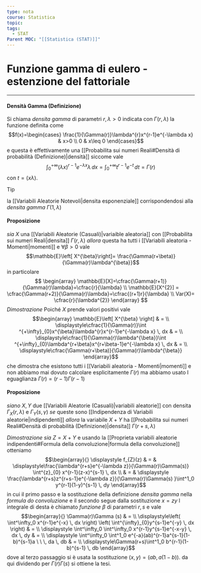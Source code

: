 ```yaml
---
type: nota
course: Statistica
topic: 
tags:
  - STAT
Parent MOC: "[[Statistica (STAT)]]"
---
```

# Funzione gamma di eulero - estenzione del fattoriale
---



#### Densità Gamma (Definizione)
Si chiama _densita gamma_ di parametri $r,\lambda>0$ indicata con $\Gamma(r,\lambda)$ la funzione definita come $$f(x)=\begin{cases}
\frac{1}{\Gamma(r)}\lambda^{r}x^{r-1}e^{-\lambda x} & x>0 \\
0 & x\leq 0
\end{cases}$$e questa è effettivamente una [[Probabilita sui numeri Reali#Densità di probabilità (Definizione)|densità]] siccome vale $$\int ^{+\infty}_{0}(\lambda x)^{r-1}e^{-\lambda x}\lambda \, dx = \int^{+\infty}_{0}t^{r-1}e^{-t}  \, dt=\Gamma(r) $$ con $t=(x\lambda)$. 
>[!tip]
> la [[Variabili Aleatorie Notevoli|densita esponenziale]] corrispondendosi alla _densita gamma_ $\Gamma(1,\lambda)$


#### Proposizione
_sia_ $X$ una [[Variabili Aleatorie (Casuali)|variaible aleatoria]] con [[Probabilita sui numeri Reali|densita]] $\Gamma(r,\lambda)$ 
_allora_ questa ha tutti i [[Variabili aleatoria - Momenti|momenti]] e $\forall \beta>0$ vale $$\mathbb{E}\left[ X^{\beta}\right]= \frac{\Gamma(r+\beta)}{\Gamma(r)\lambda^{\beta}}$$ in particolare $$
\begin{array}
\mathbb{E}[X]=\cfrac{\Gamma(r+1)}{\Gamma(r)\lambda}=\cfrac{r}{\lambda}  \\
\mathbb{E}[X^{2}] = \cfrac{\Gamma(r+2)}{\Gamma(r)\lambda}=\cfrac{(r+1)r}{\lambda} \\
Var(X)= \cfrac{r}{\lambda^{2}}
\end{array}
$$
_Dimostrazione_
	Poiché $X$ prende valori positivi vale $$\begin{array}
\mathbb{E}\left[ X^{\beta} \right] &  = \\
\displaystyle\cfrac{1}{\Gamma(r)}\int ^{+\infty}_{0}x^{\beta}\lambda^{r}x^{r-1}e^{-\lambda x}  \, dx  & =  \\
\displaystyle\cfrac{1}{\Gamma(r)\lambda^{\beta}}\int ^{+\infty}_{0}\lambda^{r+\beta}x^{r+\beta-1}e^{-\lambda x} \, dx  & = \\
\displaystyle\cfrac{\Gamma(r+\beta)}{\Gamma(r)\lambda^{\beta}} 
	\end{array}$$ che dimostra che esistono tutti i [[Variabili aleatoria - Momenti|momenti]] e non abbiamo mai dovuto calcolare esplicitamente $\Gamma(r)$ ma abbiamo usato l eguaglianza $\Gamma(r)=(r-1)\Gamma(r-1)$


#### Proposizione
_siano_ $X,Y$ due [[Variabili Aleatorie (Casuali)|variabili aleatorie]] con densita $\Gamma_{X}(r,\lambda)$ e $\Gamma_{Y}(s,\gamma)$
_se_ queste sono [[Indipendenza di Variabili aleatorie|indipendenti]]
_allora_ la variabile $X+Y$ ha [[Probabilita sui numeri Reali#Densità di probabilità (Definizione)|densita]] $\Gamma(r+s,\lambda)$


_Dimostrazione_
	_sia_ $Z=X+Y$ e usando la [[Proprieta variabili aleatorie indipendenti#Formula della convoluzione|formula della convoluzione]] otteniamo $$\begin{array}{}
\displaystyle f_{Z}(z) & = & \displaystyle\frac{\lambda^{r+s}e^{-\lambda z}}{\Gamma(r)\Gamma(s)} \int^{z}_{0} x^{r-1}(z-x)^{s-1} \, dx    \\ & = & \displaystyle
\frac{\lambda^{r+s}z^{r+s-1}e^{-\lambda z}}{\Gamma(r)\Gamma(s) }\int^1_0 y^{r-1}(1-y)^{s-1} \, dy 
\end{array}$$in cui il primo passo e la sostituzione della definizione _densita gamma_ nella _formula do convoluzione_ e il secondo segue dalla sostituzione $x=zy$
	l integrale di desta è chiamato _funzione $\beta$_ di parametri $r,s$ e vale $$\begin{array}{}
\Gamma(r)\Gamma (s) & = \\
\displaystyle\left( \int^\infty_0 x^{r-1}e^{-x} \, dx  \right) \left( \int^{\infty}_{0}y^{s-1}e^{-y}  \, dx  \right)  & =  \\
\displaystyle \int^\infty_0  \int^\infty_0 x^{r-1}y^{s-1}e^{-x-y}   \, dx  \, dy  & = \\ \displaystyle
\int^\infty_0  \int^1_0 e^{-a}(ab)^{r-1}a^{s-1}(1-b)^{s-1}a  \ \ \, da  \, db   & = \\
\displaystyle\Gamma(r+s)\int^1_0 b^{r-1}(1-b)^{s-1} \, db 
\end{array}$$dove al terzo passaggio si è usata la sostituzione $(x,y)=(ab,a(1-b))$. da qui dividendo per $\Gamma(r)\Gamma(s)$ si ottiene la tesi.